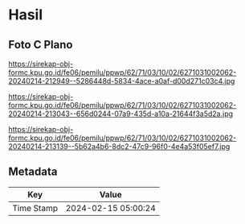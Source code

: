 # Hasil

## Foto C Plano

https://sirekap-obj-formc.kpu.go.id/fe06/pemilu/ppwp/62/71/03/10/02/6271031002062-20240214-212949--5286448d-5834-4ace-a0af-d00d271c03c4.jpg

https://sirekap-obj-formc.kpu.go.id/fe06/pemilu/ppwp/62/71/03/10/02/6271031002062-20240214-213043--656d0244-07a9-435d-a10a-21644f3a5d2a.jpg

https://sirekap-obj-formc.kpu.go.id/fe06/pemilu/ppwp/62/71/03/10/02/6271031002062-20240214-213139--5b62a4b6-8dc2-47c9-96f0-4e4a53f05ef7.jpg


## Metadata

| Key        | Value               |
| ---------- | ------------------- |
| Time Stamp | 2024-02-15 05:00:24 |



